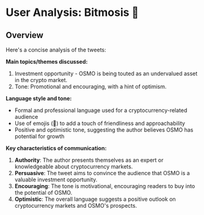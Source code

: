 # User Analysis: Bitmosis 🧪

## Overview

Here's a concise analysis of the tweets:

**Main topics/themes discussed:**
1. Investment opportunity - OSMO is being touted as an undervalued asset in the crypto market.
2. Tone: Promotional and encouraging, with a hint of optimism.

**Language style and tone:**

* Formal and professional language used for a cryptocurrency-related audience
* Use of emojis (🧪) to add a touch of friendliness and approachability
* Positive and optimistic tone, suggesting the author believes OSMO has potential for growth

**Key characteristics of communication:**

1. **Authority**: The author presents themselves as an expert or knowledgeable about cryptocurrency markets.
2. **Persuasive**: The tweet aims to convince the audience that OSMO is a valuable investment opportunity.
3. **Encouraging**: The tone is motivational, encouraging readers to buy into the potential of OSMO.
4. **Optimistic**: The overall language suggests a positive outlook on cryptocurrency markets and OSMO's prospects.